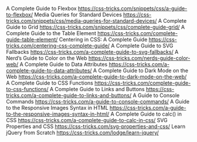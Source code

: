  A Complete Guide to Flexbox 	https://css-tricks.com/snippets/css/a-guide-to-flexbox/
 Media Queries for Standard Devices 	https://css-tricks.com/snippets/css/media-queries-for-standard-devices/
 A Complete Guide to Grid 	https://css-tricks.com/snippets/css/complete-guide-grid/
 A Complete Guide to the Table Element 	https://css-tricks.com/complete-guide-table-element/
 Centering in CSS: A Complete Guide 	https://css-tricks.com/centering-css-complete-guide/
 A Complete Guide to SVG Fallbacks 	https://css-tricks.com/a-complete-guide-to-svg-fallbacks/
 A Nerd’s Guide to Color on the Web 	https://css-tricks.com/nerds-guide-color-web/
 A Complete Guide to Data Attributes 	https://css-tricks.com/a-complete-guide-to-data-attributes/
 A Complete Guide to Dark Mode on the Web 	https://css-tricks.com/a-complete-guide-to-dark-mode-on-the-web/
 A Complete Guide to CSS Functions 	https://css-tricks.com/complete-guide-to-css-functions/
 A Complete Guide to Links and Buttons 	https://css-tricks.com/a-complete-guide-to-links-and-buttons/
 A Guide to Console Commands 	https://css-tricks.com/a-guide-to-console-commands/
 A Guide to the Responsive Images Syntax in HTML 	https://css-tricks.com/a-guide-to-the-responsive-images-syntax-in-html/
 A Complete Guide to calc() in CSS 	https://css-tricks.com/a-complete-guide-to-calc-in-css/
 SVG Properties and CSS 	https://css-tricks.com/svg-properties-and-css/
 Learn jQuery from Scratch 	https://css-tricks.com/lodge/learn-jquery/

